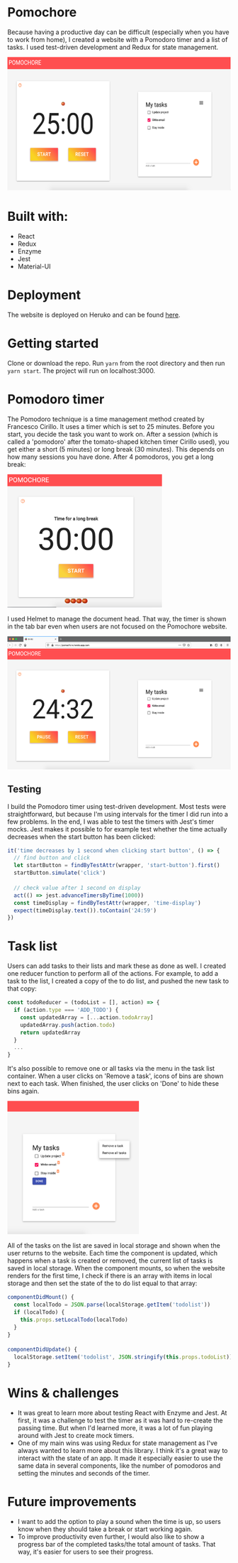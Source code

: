 # Pomochore
Because having a productive day can be difficult (especially when you have to work from home), I created a website with a Pomodoro timer and a list of tasks. I used test-driven development and Redux for state management.

<img src="src/assets/home-scr.png" alt="website main page" height="300"/>

# Built with:
* React
* Redux
* Enzyme
* Jest
* Material-UI

# Deployment
The website is deployed on Heruko and can be found [here](https://pomochore.herokuapp.com/).

# Getting started
Clone or download the repo. Run `yarn` from the root directory and then run `yarn start`. The project will run on localhost:3000.

# Pomodoro timer
The Pomodoro technique is a time management method created by Francesco Cirillo. It uses a timer which is set to 25 minutes. Before you start, you decide the task you want to work on. After a session (which is called a 'pomodoro' after the tomato-shaped kitchen timer Cirillo used), you get either a short (5 minutes) or long break (30 minutes). This depends on how many sessions you have done. After 4 pomodoros, you get a long break:

<img src="src/assets/longbreak-scr.png" alt="Pomodoro timer" height="300"/>


I used Helmet to manage the document head. That way, the timer is shown in the tab bar even when users are not focused on the Pomochore website. 

<img src="src/assets/tab-scr.png" alt="Timer in tab" height="300"/>

## Testing
I build the Pomodoro timer using test-driven development. Most tests were straightforward, but because I'm using intervals for the timer I did run into a few problems. In the end, I was able to test the timers with Jest's timer mocks. Jest makes it possible to for example test whether the time actually decreases when the start button has been clicked:

```javascript
it('time decreases by 1 second when clicking start button', () => {
  // find button and click
  let startButton = findByTestAttr(wrapper, 'start-button').first()
  startButton.simulate('click')

  // check value after 1 second on display
  act(() => jest.advanceTimersByTime(1000))
  const timeDisplay = findByTestAttr(wrapper, 'time-display')
  expect(timeDisplay.text()).toContain('24:59')
})
```

# Task list
Users can add tasks to their lists and mark these as done as well. I created one reducer function to perform all of the actions. For example, to add a task to the list, I created a copy of the to do list, and pushed the new task to that copy:

```javascript
const todoReducer = (todoList = [], action) => {
  if (action.type === 'ADD_TODO') {
    const updatedArray = [...action.todoArray]
    updatedArray.push(action.todo)
    return updatedArray
  }
  ...
}
```

It's also possible to remove one or all tasks via the menu in the task list container. When a user clicks on 'Remove a task', icons of bins are shown next to each task. When finished, the user clicks on 'Done' to hide these bins again.

<img src="src/assets/removetask-scr.png" alt="Remove task" height="300"/>

All of the tasks on the list are saved in local storage and shown when the user returns to the website. Each time the component is updated, which happens when a task is created or removed, the current list of tasks is saved in local storage. When the component mounts, so when the website renders for the first time, I check if there is an array with items in local storage and then set the state of the to do list equal to that array:

```javascript
componentDidMount() {
  const localTodo = JSON.parse(localStorage.getItem('todolist'))
  if (localTodo) {
    this.props.setLocalTodo(localTodo)
  }
}

componentDidUpdate() {
  localStorage.setItem('todolist', JSON.stringify(this.props.todoList))
}
```

# Wins & challenges
* It was great to learn more about testing React with Enzyme and Jest. At first, it was a challenge to test the timer as it was hard to re-create the passing time. But when I'd learned more, it was a lot of fun playing around with Jest to create mock timers.
* One of my main wins was using Redux for state management as I've always wanted to learn more about this library. I think it's a great way to interact with the state of an app. It made it especially easier to use the same data in several components, like the number of pomodoros and setting the minutes and seconds of the timer. 

# Future improvements
* I want to add the option to play a sound when the time is up, so users know when they should take a break or start working again.
* To improve productivity even further, I would also like to show a progress bar of the completed tasks/the total amount of tasks. That way, it's easier for users to see their progress.
